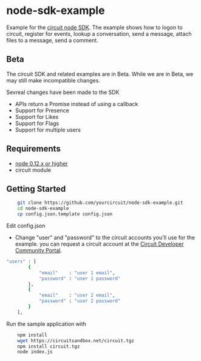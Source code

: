 # node-sdk-example
Example for the [circuit node SDK](https://circuitsandbox.net/sdk/index.html). 
The example shows how to logon to circuit, register for events, lookup a conversation, send a message, attach files to a message, send a comment.

## Beta ##
The circuit SDK and related examples are in Beta. While we are in Beta, we may still make incompatible changes. 

Sevreal changes have been made to the SDK
* APIs return a Promise instead of using a callback
* Support for Presence
* Support for Likes
* Support for Flags
* Support for multiple users
  

## Requirements ##
* [node 0.12.x or higher](http://nodejs.org/download/)
* circuit module

## Getting Started ##

```bash
    git clone https://github.com/yourcircuit/node-sdk-example.git
    cd node-sdk-example
    cp config.json.template config.json
```

Edit config.json
* Change "user" and "password" to the circuit accounts you'll use for the example.
    you can request a circuit account at the [Circuit Developer Community Portal](https://www.yourcircuit.com/web/developers).

```bash
"users" : [
        {
            "email"    : "user 1 email",
            "password" : "user 1 password"          
        },
        {
            "email"    : "user 2 email",
            "password" : "user 2 password"          
        }
    ],
``` 
 
 Run the sample application with 
 
```bash
    npm install
    wget https://circuitsandbox.net/circuit.tgz
    npm install circuit.tgz
    node index.js
``` 


 


 
